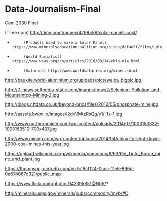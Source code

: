 # Data-Journalism-Final
Com 2030 Final

(Time.com) http://time.com/money/4299588/solar-panels-cost/
-          (Products used to make a Solar Panel) https://www.mineralseducationcoalition.org/sites/default/files/uploads/mec_fact_sheet_solar_panel_0.pdf
-          (World Socialist) https://www.wsws.org/en/articles/2016/03/14/chin-m14.html
-          (Salaries) http://www.worldsalaries.org/miner.shtml
http://bauxite.world-aluminium.org/uploads/pics/weipa_bigpic.jpg

http://i1-news.softpedia-static.com/images/news2/Selenium-Pollution-and-Mountaintop-Mining-2.jpg 

http://blogs.r.ftdata.co.uk/beyond-brics/files/2012/05/phosphate-mine.jpg 

http://assets.bwbx.io/images/i2dxVMtzRsQg/v1/-1x-1.jpg 

http://www.northernminer.com/wp-content/uploads/2014/07/1003153332-1003163510-700x437.jpg 

http://www.mining.com/wp-content/uploads/2014/04/china-to-shut-down-2000-coal-mines-this-year.jpg 

https://upload.wikimedia.org/wikipedia/commons/6/63/Rio_Tinto_Boron_mine_and_plant.jpg 

https://thompsonj.cartodb.com/viz/518cf124-0ccc-11e6-896d-0e674067d321/public_map

https://www.flickr.com/photos/142395851@N05/?

http://minerals.usgs.gov/minerals/pubs/commodity/myb/#C
